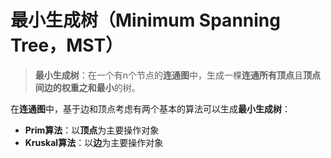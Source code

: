 # 最小生成树（Minimum Spanning Tree，MST）
> **最小生成树**：在一个有n个节点的**连通图**中，生成一棵**连通所有顶点**且**顶点间边的权重之和最小**的树。

在**连通图**中，基于边和顶点考虑有两个基本的算法可以生成**最小生成树**：
* **Prim算法**：以**顶点**为主要操作对象
* **Kruskal算法**：以**边**为主要操作对象
